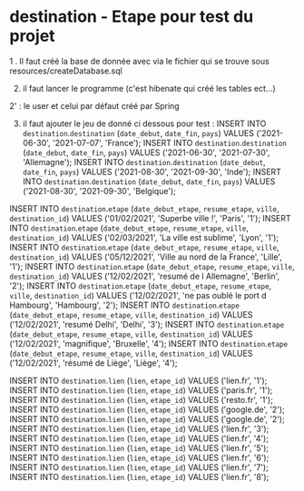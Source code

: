 # destination - Etape pour test du projet 

1 . Il faut créé la base de donnée avec via le fichier qui se trouve sous resources/createDatabase.sql

2. il faut lancer le programme (c'est hibenate qui créé les tables ect...)

2' : le user et celui par défaut créé par Spring

3. il faut ajouter le jeu de donné ci dessous pour test :
INSERT INTO `destination`.`destination` (`date_debut`, `date_fin`, `pays`) VALUES ('2021-06-30', '2021-07-07', 'France');
INSERT INTO `destination`.`destination` (`date_debut`, `date_fin`, `pays`) VALUES ('2021-06-30', '2021-07-30', 'Allemagne');
INSERT INTO `destination`.`destination` (`date_debut`, `date_fin`, `pays`) VALUES ('2021-08-30', '2021-09-30', 'Inde');
INSERT INTO `destination`.`destination` (`date_debut`, `date_fin`, `pays`) VALUES ('2021-08-30', '2021-09-30', 'Belgique');

INSERT INTO `destination`.`etape` (`date_debut_etape`, `resume_etape`, `ville`, `destination_id`) VALUES ('01/02/2021', 'Superbe ville !', 'Paris', '1');
INSERT INTO `destination`.`etape` (`date_debut_etape`, `resume_etape`, `ville`, `destination_id`) VALUES ('02/03/2021', 'La ville est sublime', 'Lyon', '1');
INSERT INTO `destination`.`etape` (`date_debut_etape`, `resume_etape`, `ville`, `destination_id`) VALUES ('05/12/2021', 'Ville au nord de la France', 'Lille', '1');
INSERT INTO `destination`.`etape` (`date_debut_etape`, `resume_etape`, `ville`, `destination_id`) VALUES ('12/02/2021', 'resumé de l Allemagne', 'Berlin', '2');
INSERT INTO `destination`.`etape` (`date_debut_etape`, `resume_etape`, `ville`, `destination_id`) VALUES ('12/02/2021', 'ne pas oublé le port d Hambourg', 'Hambourg', '2');
INSERT INTO `destination`.`etape` (`date_debut_etape`, `resume_etape`, `ville`, `destination_id`) VALUES ('12/02/2021', 'resumé Delhi', 'Delhi', '3');
INSERT INTO `destination`.`etape` (`date_debut_etape`, `resume_etape`, `ville`, `destination_id`) VALUES ('12/02/2021', 'magnifique', 'Bruxelle', '4');
INSERT INTO `destination`.`etape` (`date_debut_etape`, `resume_etape`, `ville`, `destination_id`) VALUES ('12/02/2021', 'résumé de Liège', 'Liège', '4');


INSERT INTO `destination`.`lien` (`lien`, `etape_id`) VALUES ('lien.fr', '1');
INSERT INTO `destination`.`lien` (`lien`, `etape_id`) VALUES ('paris.fr', '1');
INSERT INTO `destination`.`lien` (`lien`, `etape_id`) VALUES ('resto.fr', '1');
INSERT INTO `destination`.`lien` (`lien`, `etape_id`) VALUES ('google.de', '2');
INSERT INTO `destination`.`lien` (`lien`, `etape_id`) VALUES ('google.de', '2');
INSERT INTO `destination`.`lien` (`lien`, `etape_id`) VALUES ('lien.fr', '3');
INSERT INTO `destination`.`lien` (`lien`, `etape_id`) VALUES ('lien.fr', '4');
INSERT INTO `destination`.`lien` (`lien`, `etape_id`) VALUES ('lien.fr', '5');
INSERT INTO `destination`.`lien` (`lien`, `etape_id`) VALUES ('lien.fr', '6');
INSERT INTO `destination`.`lien` (`lien`, `etape_id`) VALUES ('lien.fr', '7');
INSERT INTO `destination`.`lien` (`lien`, `etape_id`) VALUES ('lien.fr', '8');
